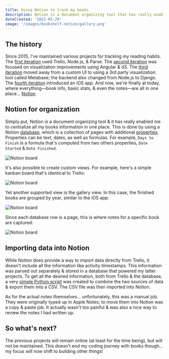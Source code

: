 ```yaml
---
title: Using Notion to track my books
description: Notion is a document organizing tool that has really enabled me to centralize all my books information in one place.
dateCreated: '2022-05-29'
image: '/images/bookshelf-notion/gallery.png'
---
```


## The history

Since 2015, I've maintained various projects for tracking my reading habits. The [first iteration](blog/2015-11-24-introducing-reading-quantified) used Trello, Node.js, & Parse. The [second iteration](/blog/2017-04-11-redesigning-reading-quantified) was focused on visualization improvements using Angular & d3. The [third iteration](/blog/2018-12-19-refactoring-reading-quantified) moved away from a custom UI to using a 3rd party visualization tool called Metabase; the backend also changed from Node.js to Django. The [fourth iteration](blog/2019-06-11-reading-quantifed-ios-edition) introduced an iOS app. And now, we're finally at today, where everything&mdash;book info, basic stats, & even the notes&mdash;are all in one place... [Notion](https://www.notion.so/).

## Notion for organization

Simply put, Notion is a document organizing tool & it has really enabled me to centralize all my books information in one place. This is done by using a Notion [database](https://www.notion.so/help/intro-to-databases), which is a collection of pages with additional [properties](https://www.notion.so/help/guides/database-properties-help-organize-your-teams-information). Properties can be text, dates, as well as formulas. For example, `Days to Finish` is a formula that's computed from two others properties, `Date Started` & `Date Finished`.

![Notion board](/images/bookshelf-notion/table.png)

It's also possible to create custom views. For example, here's a simple kanban board that's identical to Trello:

![Notion board](/images/bookshelf-notion/board.png)

Yet another supported view is the gallery view. In this case, the finished books are grouped by year, similar to the iOS app:

![Notion board](/images/bookshelf-notion/gallery.png)

Since each database row is a page, this is where notes for a specific book are captured:

![Notion board](/images/bookshelf-notion/page.png)

## Importing data into Notion

While Notion does provide a way to import data directly from Trello, it doesn't include all the information like activity timestamps. This information was parsed out separately & stored in a database that powered my latter projects. To get all the desired information, both from Trello & the database, a very [simple Python script](https://github.com/estherjk/reading-quantified-trello2notion) was created to combine the two sources of data & export them into a CSV. The CSV file was then imported into Notion.

As for the actual notes themselves... unfortunately, this was a manual job. They were originally typed up in Apple Notes; to move them into Notion was a copy & paste job. It actually wasn't too painful & was also a nice way to review the notes I had written up.

## So what's next?

The previous projects will remain online (at least for the time being), but will not be maintained. This doesn't end my coding journey with books though... my focus will now shift to building other things!